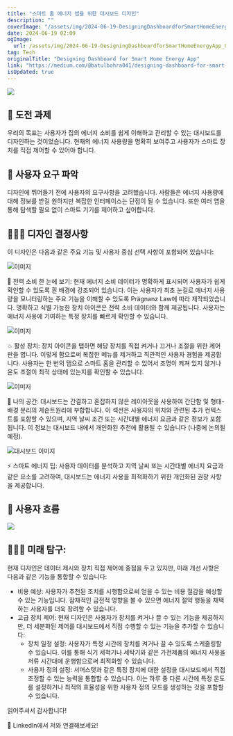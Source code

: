 ```yaml
---
title: "스마트 홈 에너지 앱을 위한 대시보드 디자인"
description: ""
coverImage: "/assets/img/2024-06-19-DesigningDashboardforSmartHomeEnergyApp_0.png"
date: 2024-06-19 02:09
ogImage:
  url: /assets/img/2024-06-19-DesigningDashboardforSmartHomeEnergyApp_0.png
tag: Tech
originalTitle: "Designing Dashboard for Smart Home Energy App"
link: "https://medium.com/@batulbohra041/designing-dashboard-for-smart-home-energy-app-8a25d6835717"
isUpdated: true
---
```


<img src="/assets/img/2024-06-19-DesigningDashboardforSmartHomeEnergyApp_0.png" />

## 🎯 도전 과제

우리의 목표는 사용자가 집의 에너지 소비를 쉽게 이해하고 관리할 수 있는 대시보드를 디자인하는 것이었습니다. 현재의 에너지 사용량을 명확히 보여주고 사용자가 스마트 장치를 직접 제어할 수 있어야 합니다.

## 👥 사용자 요구 파악

<div class="content-ad"></div>

디자인에 뛰어들기 전에 사용자의 요구사항을 고려했습니다. 사람들은 에너지 사용량에 대해 정보를 받길 원하지만 복잡한 인터페이스는 단점이 될 수 있습니다. 또한 여러 앱을 통해 탐색할 필요 없이 스마트 기기를 제어하고 싶어합니다.

## 💁🏻‍♀️ 디자인 결정사항

이 디자인은 다음과 같은 주요 기능 및 사용자 중심 선택 사항이 포함되어 있습니다:

![이미지](/assets/img/2024-06-19-DesigningDashboardforSmartHomeEnergyApp_1.png)

<div class="content-ad"></div>

🔋 전력 소비 한 눈에 보기: 현재 에너지 소비 데이터가 명확하게 표시되어 사용자가 쉽게 확인할 수 있도록 흰 배경에 강조되어 있습니다. 이는 사용자가 최초 눈길로 에너지 사용량을 모니터링하는 주요 기능을 이해할 수 있도록 Prägnanz Law에 따라 제작되었습니다. 명확하고 식별 가능한 장치 아이콘은 전력 소비 데이터와 함께 제공됩니다. 사용자는 에너지 사용에 기여하는 특정 장치를 빠르게 확인할 수 있습니다.

![이미지](/assets/img/2024-06-19-DesigningDashboardforSmartHomeEnergyApp_2.png)

💥 활성 장치: 장치 아이콘을 탭하면 해당 장치를 직접 켜거나 끄거나 조절을 위한 제어판을 엽니다. 이렇게 함으로써 복잡한 메뉴를 제거하고 직관적인 사용자 경험을 제공합니다. 사용자는 한 번의 탭으로 스마트 홈을 관리할 수 있어서 조명이 켜져 있지 않거나 온도 조절이 최적 상태에 있는지를 확인할 수 있습니다.

![이미지](/assets/img/2024-06-19-DesigningDashboardforSmartHomeEnergyApp_3.png)

<div class="content-ad"></div>

💫 나의 공간: 대시보드는 간결하고 혼잡하지 않은 레이아웃을 사용하여 간단함 및 형태-배경 분리의 게슽트원리에 부합합니다. 이 섹션은 사용자의 위치와 관련된 추가 컨텍스트를 포함할 수 있으며, 지역 날씨 조건 또는 시간대별 에너지 요금과 같은 정보가 포함됩니다. 이 정보는 대시보드 내에서 개인화된 추천에 활용될 수 있습니다 (나중에 논의될 예정).

![대시보드 이미지](/assets/img/2024-06-19-DesigningDashboardforSmartHomeEnergyApp_4.png)

⚡️ 스마트 에너지 팁: 사용자 데이터를 분석하고 지역 날씨 또는 시간대별 에너지 요금과 같은 요소를 고려하여, 대시보드는 에너지 사용을 최적화하기 위한 개인화된 권장 사항을 제공합니다.

## 👤 사용자 흐름

<div class="content-ad"></div>

<img src="/assets/img/2024-06-19-DesigningDashboardforSmartHomeEnergyApp_5.png" />

## 👩🏻‍💻 미래 탐구:

현재 디자인은 데이터 제시와 장치 직접 제어에 중점을 두고 있지만, 미래 개선 사항은 다음과 같은 기능을 통합할 수 있습니다:

- 비용 예상: 사용자가 추천된 조치를 시행함으로써 얻을 수 있는 비용 절감을 예상할 수 있는 기능입니다. 잠재적인 금전적 영향을 볼 수 있으면 에너지 절약 행동을 채택하는 사용자를 더욱 장려할 수 있습니다.
- 고급 장치 제어: 현재 디자인은 사용자가 장치를 켜거나 끌 수 있는 기능을 제공하지만, 더 세분화된 제어를 대시보드에서 직접 수행할 수 있는 기능을 추가할 수 있습니다:
  - 장치 일정 설정: 사용자가 특정 시간에 장치를 켜거나 끌 수 있도록 스케줄링할 수 있습니다. 이를 통해 식기 세척기나 세탁기와 같은 가전제품의 에너지 사용을 저류 시간대에 운행함으로써 최적화할 수 있습니다.
  - 사용자 정의 설정: 서머스탯과 같은 특정 장치에 대한 설정을 대시보드에서 직접 조정할 수 있는 능력을 통합할 수 있습니다. 이는 하루 중 다른 시간에 특정 온도를 설정하거나 최적의 효율성을 위한 사용자 정의 모드를 생성하는 것을 포함할 수 있습니다.

<div class="content-ad"></div>

읽어주셔서 감사합니다!

💼 LinkedIn에서 저와 연결해보세요!
